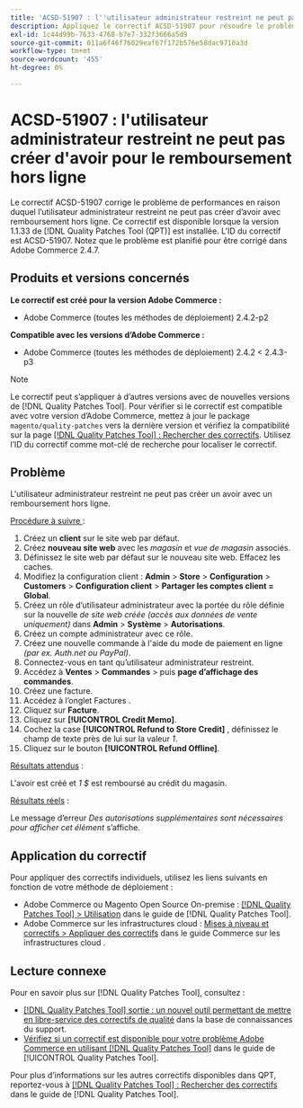 ```yaml
---
title: 'ACSD-51907 : l''utilisateur administrateur restreint ne peut pas créer d''avoir pour le remboursement hors ligne'
description: Appliquez le correctif ACSD-51907 pour résoudre le problème d’Adobe Commerce en raison duquel l’utilisateur administrateur restreint ne peut pas créer d’avoir avec remboursement hors ligne.
exl-id: 1c44d99b-7633-4768-b7e7-332f3666a5d9
source-git-commit: 011a6f46f76029eaf67f172b576e58dac9710a3d
workflow-type: tm+mt
source-wordcount: '455'
ht-degree: 0%

---
```


# ACSD-51907 : l&#39;utilisateur administrateur restreint ne peut pas créer d&#39;avoir pour le remboursement hors ligne

Le correctif ACSD-51907 corrige le problème de performances en raison duquel l’utilisateur administrateur restreint ne peut pas créer d’avoir avec remboursement hors ligne. Ce correctif est disponible lorsque la version 1.1.33 de [!DNL Quality Patches Tool (QPT)] est installée. L’ID du correctif est ACSD-51907. Notez que le problème est planifié pour être corrigé dans Adobe Commerce 2.4.7.

## Produits et versions concernés

**Le correctif est créé pour la version Adobe Commerce :**

* Adobe Commerce (toutes les méthodes de déploiement) 2.4.2-p2

**Compatible avec les versions d’Adobe Commerce :**

* Adobe Commerce (toutes les méthodes de déploiement) 2.4.2 &lt; 2.4.3-p3

>[!NOTE]
>
>Le correctif peut s’appliquer à d’autres versions avec de nouvelles versions de [!DNL Quality Patches Tool]. Pour vérifier si le correctif est compatible avec votre version d’Adobe Commerce, mettez à jour le package `magento/quality-patches` vers la dernière version et vérifiez la compatibilité sur la page [[!DNL Quality Patches Tool] : Rechercher des correctifs](https://experienceleague.adobe.com/tools/commerce-quality-patches/index.html). Utilisez l’ID du correctif comme mot-clé de recherche pour localiser le correctif.

## Problème

L&#39;utilisateur administrateur restreint ne peut pas créer un avoir avec un remboursement hors ligne.

<u>Procédure à suivre </u> :

1. Créez un **client** sur le site web par défaut.
1. Créez **nouveau site web** avec les *magasin* et *vue de magasin* associés.
1. Définissez le site web par défaut sur le nouveau site web. Effacez les caches.
1. Modifiez la configuration client : **Admin** > **Store** > **Configuration** > **Customers** > **Configuration client** > **Partager les comptes client = Global**.
1. Créez un rôle d’utilisateur administrateur avec la portée du rôle définie sur la nouvelle *de site web créée (accès aux données de vente uniquement)* dans **Admin** > **Système** > **Autorisations**.
1. Créez un compte administrateur avec ce rôle.
1. Créez une nouvelle commande à l&#39;aide du mode de paiement en ligne *(par ex. Auth.net ou PayPal)*.
1. Connectez-vous en tant qu’utilisateur administrateur restreint.
1. Accédez à **Ventes** > **Commandes** > puis **page d’affichage des commandes**.
1. Créez une facture.
1. Accédez à l’onglet Factures .
1. Cliquez sur **Facture**.
1. Cliquez sur **[!UICONTROL Credit Memo]**.
1. Cochez la case **[!UICONTROL Refund to Store Credit]** , définissez le champ de texte près de lui sur la valeur *1*.
1. Cliquez sur le bouton **[!UICONTROL Refund Offline]**.

<u>Résultats attendus</u> :

L&#39;avoir est créé et *1 $* est remboursé au crédit du magasin.

<u>Résultats réels</u> :

Le message d’erreur *Des autorisations supplémentaires sont nécessaires pour afficher cet élément* s’affiche.

## Application du correctif

Pour appliquer des correctifs individuels, utilisez les liens suivants en fonction de votre méthode de déploiement :

* Adobe Commerce ou Magento Open Source On-premise : [[!DNL Quality Patches Tool] > Utilisation](/help/tools/quality-patches-tool/usage.md) dans le guide de [!DNL Quality Patches Tool].
* Adobe Commerce sur les infrastructures cloud : [Mises à niveau et correctifs > Appliquer des correctifs](https://experienceleague.adobe.com/docs/commerce-cloud-service/user-guide/develop/upgrade/apply-patches.html) dans le guide Commerce sur les infrastructures cloud .

## Lecture connexe

Pour en savoir plus sur [!DNL Quality Patches Tool], consultez :

* [[!DNL Quality Patches Tool] sortie : un nouvel outil permettant de mettre en libre-service des correctifs de qualité](https://experienceleague.adobe.com/en/docs/commerce-operations/tools/quality-patches-tool/quality-patches-tool-to-self-serve-quality-patches) dans la base de connaissances du support.
* [Vérifiez si un correctif est disponible pour votre problème Adobe Commerce en utilisant [!DNL Quality Patches Tool]](/help/tools/quality-patches-tool/patches-available-in-qpt/check-patch-for-magento-issue-with-magento-quality-patches.md) dans le guide de [!UICONTROL Quality Patches Tool].


Pour plus d’informations sur les autres correctifs disponibles dans QPT, reportez-vous à [[!DNL Quality Patches Tool] : Rechercher des correctifs](https://experienceleague.adobe.com/tools/commerce-quality-patches/index.html) dans le guide de [!DNL Quality Patches Tool].
